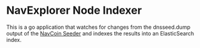 # NavExplorer Node Indexer

This is a go application that watches for changes from the dnsseed.dump output of the [NavCoin Seeder](https://github.com/NAVCoin/navcoin-seeder) and indexes the results into an ElasticSearch index.

